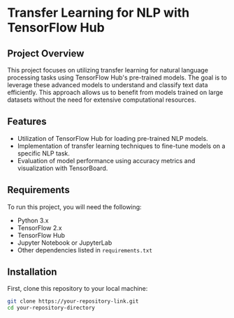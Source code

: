 # Transfer Learning for NLP with TensorFlow Hub

## Project Overview
This project focuses on utilizing transfer learning for natural language processing tasks using TensorFlow Hub's pre-trained models. The goal is to leverage these advanced models to understand and classify text data efficiently. This approach allows us to benefit from models trained on large datasets without the need for extensive computational resources.

## Features
- Utilization of TensorFlow Hub for loading pre-trained NLP models.
- Implementation of transfer learning techniques to fine-tune models on a specific NLP task.
- Evaluation of model performance using accuracy metrics and visualization with TensorBoard.

## Requirements
To run this project, you will need the following:
- Python 3.x
- TensorFlow 2.x
- TensorFlow Hub
- Jupyter Notebook or JupyterLab
- Other dependencies listed in `requirements.txt`

## Installation
First, clone this repository to your local machine:
```bash
git clone https://your-repository-link.git
cd your-repository-directory
